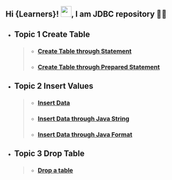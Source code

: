 ## Hi {Learners}! <img src="https://github.com/TheDudeThatCode/TheDudeThatCode/blob/master/Assets/Hi.gif" width="29px">, I am JDBC repository 👨‍🎓

- ## Topic 1 Create Table
     > - ### [Create Table through Statement](https://github.com/goalsachiever/Jdbc-programs/blob/master/src/_001_Create_Table_statement.java)
     > - ### [Create Table through Prepared Statement](https://github.com/goalsachiever/Jdbc-programs/blob/master/src/_002_Create_Table.java)
    
- ## Topic 2 Insert Values
     > - ### [Insert Data](https://github.com/goalsachiever/Jdbc-programs/blob/master/src/_003_Insert_data.java)
     > - ### [Insert Data through Java String](https://github.com/goalsachiever/Jdbc-programs/blob/master/src/_005_Dynamic_Input_Data.java)
     > - ### [Insert Data through Java Format](https://github.com/goalsachiever/Jdbc-programs/blob/master/src/_006_Insert_Data_Java_Format.java)
  
- ## Topic 3 Drop Table
     > - ### [Drop a table](https://github.com/goalsachiever/Jdbc-programs/blob/master/src/_004_Drop_Table.java)
    
